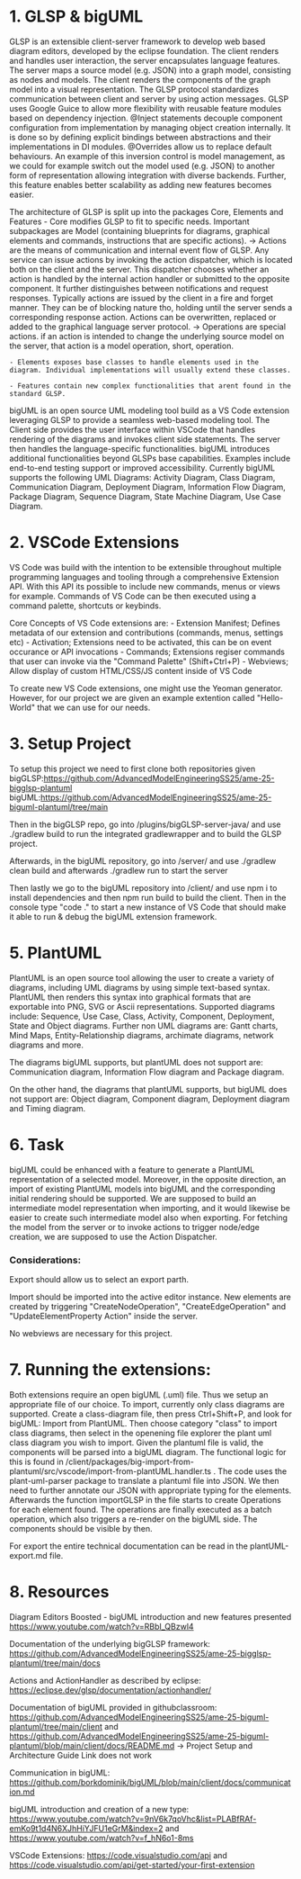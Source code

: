 # 1. GLSP & bigUML

GLSP is an extensible client-server framework to develop web based diagram editors, developed by the eclipse foundation. The client renders and handles user interaction, the server encapsulates language features. The server maps a source model (e.g. JSON) into a graph model, consisting as nodes and models. The client renders the components of the graph model into a visual representation.
The GLSP protocol standardizes communication between client and server by using action messages.
GLSP uses Google Guice to allow more flexibility with reusable feature modules based on dependency injection. @Inject statements decouple component configuration from implementation by managing object creation internally. It is done so by defining explicit bindings between abstractions and their implementations in DI modules. @Overrides allow us to replace default behaviours. An example of this inversion control is model management, as we could for example switch out the model used (e.g. JSON) to another form of representation allowing integration with diverse backends. Further, this feature enables better scalability as adding new features becomes easier.

The architecture of GLSP is split up into the packages Core, Elements and Features - Core modifies GLSP to fit to specific needs. Important subpackages are Model (containing blueprints for diagrams, graphical elements and commands, instructions that are specific actions).
-> Actions are the means of communication and internal event flow of GLSP. Any service can issue actions by invoking the action dispatcher, which is located both on the client and the server. This dispatcher chooses whether an action is handled by the internal action handler or submitted to the opposite component. It further distinguishes between notifications and request responses. Typically actions are issued by the client in a fire and forget manner. They can be of blocking nature tho, holding until the server sends a corresponding response action. Actions can be overwritten, replaced or added to the graphical language server protocol.
-> Operations are special actions. if an action is intended to change the underlying source model on the server, that action is a model operation, short, operation.

    - Elements exposes base classes to handle elements used in the diagram. Individual implementations will usually extend these classes.

    - Features contain new complex functionalities that arent found in the standard GLSP.

bigUML is an open source UML modeling tool build as a VS Code extension leveraging GLSP to provide a seamless web-based modeling tool. The Client side provides the user interface within VSCode that handles rendering of the diagrams and invokes client side statements. The server then handles the language-specific functionalities. bigUML introduces additional functionalities beyond GLSPs base capabilities. Examples include end-to-end testing support or improved accessibility.
Currently bigUML supports the following UML Diagrams:
Activity Diagram, Class Diagram, Communication Diagram, Deployment Diagram, Information Flow Diagram, Package Diagram, Sequence Diagram, State Machine Diagram, Use Case Diagram.

# 2. VSCode Extensions

VS Code was build with the intention to be extensible throughout multiple programming languages and tooling through a comprehensive Extension API. With this API its possible to include new commands, menus or views for example. Commands of VS Code can be then executed using a command palette, shortcuts or keybinds.

Core Concepts of VS Code extensions are: - Extension Manifest; Defines metadata of our extension and contributions (commands, menus, settings etc) - Activation; Extensions need to be activated, this can be on event occurance or API invocations - Commands; Extensions regiser commands that user can invoke via the "Command Palette" (Shift+Ctrl+P) - Webviews; Allow display of custom HTML/CSS/JS content inside of VS Code

To create new VS Code extensions, one might use the Yeoman generator. However, for our project we are given an example extention called "Hello-World" that we can use for our needs.

# 3. Setup Project

To setup this project we need to first clone both repositories given
bigGLSP:https://github.com/AdvancedModelEngineeringSS25/ame-25-bigglsp-plantuml
bigUML:https://github.com/AdvancedModelEngineeringSS25/ame-25-biguml-plantuml/tree/main

Then in the bigGLSP repo, go into /plugins/bigGLSP-server-java/ and use ./gradlew build to run the integrated gradlewrapper and to build the GLSP project.

Afterwards, in the bigUML repository, go into /server/ and use ./gradlew clean build and afterwards ./gradlew run to start the server

Then lastly we go to the bigUML repository into /client/ and use npm i to install dependencies and then npm run build to build the client. Then in the console type "code ." to start a new instance of VS Code that should make it able to run & debug the bigUML extension framework.

# 5. PlantUML

PlantUML is an open source tool allowing the user to create a variety of diagrams, including UML diagrams by using simple text-based syntax. PlantUML then renders this syntax into graphical formats that are exportable into PNG, SVG or Ascii representations.
Supported diagrams include: Sequence, Use Case, Class, Activity, Component, Deployment, State and Object diagrams. Further non UML diagrams are: Gantt charts, Mind Maps, Entity-Relationship diagrams, archimate diagrams, network diagrams and more.

The diagrams bigUML supports, but plantUML does not support are: Communication diagram, Information Flow diagram and Package diagram.

On the other hand, the diagrams that plantUML supports, but bigUML does not support are: Object diagram, Component diagram, Deployment diagram and Timing diagram.

# 6. Task

bigUML could be enhanced with a feature to generate a PlantUML representation of a selected model. Moreover, in the opposite direction, an import of existing PlantUML models into bigUML and the corresponding initial rendering should be supported.
We are supposed to build an intermediate model representation when importing, and it would likewise be easier to create such intermediate model also when exporting. For fetching the model from the server or to invoke actions to trigger node/edge creation, we are supposed to use the Action Dispatcher.

### Considerations:

Export should allow us to select an export parth.

Import should be imported into the active editor instance. New elements are created by triggering "CreateNodeOperation", "CreateEdgeOperation" and "UpdateElementProperty Action" inside the server.

No webviews are necessary for this project.

# 7. Running the extensions:

Both extensions require an open bigUML (.uml) file. Thus we setup an appropriate file of our choice. To import, currently only class diagrams are supported. Create a class-diagram file, then press Ctrl+Shift+P, and look for bigUML: Import from PlantUML. Then choose category "class" to import class diagrams, then select in the openening file explorer the plant uml class diagram you wish to import. Given the plantuml file is valid, the components will be parsed into a bigUML diagram. The functional logic for this is found in /client/packages/big-import-from-plantuml/src/vscode/import-from-plantUML.handler.ts . The code uses the plant-uml-parser package to translate a plantuml file into JSON. We then need to further annotate our JSON with appropriate typing for the elements. Afterwards the function importGLSP in the file starts to create Operations for each element found. The operations are finally executed as a batch operation, which also triggers a re-render on the bigUML side. The components should be visible by then.

For export the entire technical documentation can be read in the plantUML-export.md file.

# 8. Resources

Diagram Editors Boosted - bigUML introduction and new features presented https://www.youtube.com/watch?v=RBbI_QBzwl4

Documentation of the underlying bigGLSP framework: https://github.com/AdvancedModelEngineeringSS25/ame-25-bigglsp-plantuml/tree/main/docs

Actions and ActionHandler as described by eclipse: https://eclipse.dev/glsp/documentation/actionhandler/

Documentation of bigUML provided in githubclassroom: https://github.com/AdvancedModelEngineeringSS25/ame-25-biguml-plantuml/tree/main/client and https://github.com/AdvancedModelEngineeringSS25/ame-25-biguml-plantuml/blob/main/client/docs/README.md
-> Project Setup and Architecture Guide Link does not work

Communication in bigUML: https://github.com/borkdominik/bigUML/blob/main/client/docs/communication.md

bigUML introduction and creation of a new type: https://www.youtube.com/watch?v=9nV6k7qoVhc&list=PLABfRAf-emKo9t1d4N6XJhHiYJFU1eGrM&index=2 and https://www.youtube.com/watch?v=f_hN6o1-8ms

VSCode Extensions: https://code.visualstudio.com/api and https://code.visualstudio.com/api/get-started/your-first-extension

